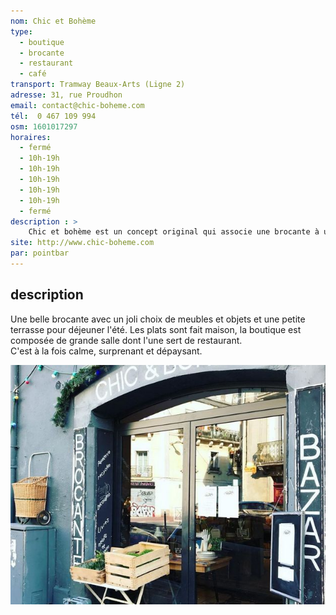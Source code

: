 ```yaml
---
nom: Chic et Bohème
type: 
  - boutique
  - brocante
  - restaurant
  - café
transport: Tramway Beaux-Arts (Ligne 2)
adresse: 31, rue Proudhon
email: contact@chic-boheme.com
tél:  0 467 109 994
osm: 1601017297
horaires:
  - fermé
  - 10h-19h
  - 10h-19h
  - 10h-19h
  - 10h-19h
  - 10h-19h
  - fermé
description : >
    Chic et bohème est un concept original qui associe une brocante à un restaurant et salon de thé. Une boutique originale avec pleins d'objets et des bonbons
site: http://www.chic-boheme.com
par: pointbar
---
```


## description

Une belle brocante avec un joli choix de meubles et objets et une petite terrasse pour déjeuner l'été. Les plats sont fait maison, la boutique est composée de grande salle dont l'une sert de restaurant.  
C'est à la fois calme, surprenant et dépaysant.

![Chic et Bohème](./media/chic-et-boheme.jpg)
